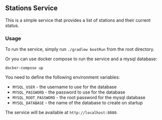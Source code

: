 ## Stations Service

This is a simple service that provides a list of stations and their current status.

### Usage

To run the service, simply run `./gradlew bootRun` from the root directory.

Or you can use docker compose to run the service and a mysql database:

    docker-compose up


You need to define the following environment variables:

* `MYSQL_USER` - the username to use for the database
* `MYSQL_PASSWORD` - the password to use for the database
* `MYSQL_ROOT_PASSWORD` - the root password for the mysql database
* `MYSQL_DATABASE` - the name of the database to create on startup 

The service will be available at `http://localhost:8080`.

